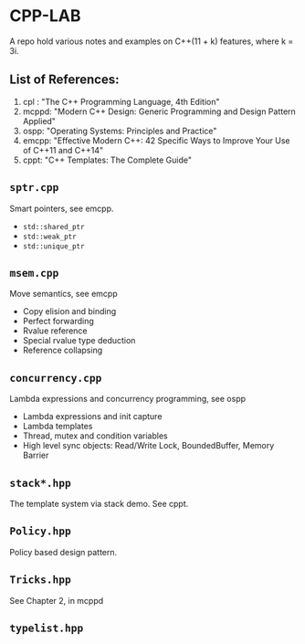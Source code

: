 # CPP-LAB
A repo hold various notes and examples on C++(11 + k) features, where k = 3i.

## List of References:
1. cpl : "The C++ Programming Language, 4th Edition"
2. mcppd: "Modern C++ Design: Generic Programming and Design Pattern Applied"
3. ospp: "Operating Systems: Principles and Practice"
4. emcpp: "Effective Modern C++: 42 Specific Ways to Improve Your Use of C++11 and C++14"
5. cppt: "C++ Templates: The Complete Guide"

## ```sptr.cpp```
Smart pointers, see emcpp. 
* ```std::shared_ptr```
* ```std::weak_ptr```
* ```std::unique_ptr```

## ```msem.cpp```
Move semantics, see emcpp
* Copy elision and binding
* Perfect forwarding 
* Rvalue reference
* Special rvalue type deduction
* Reference collapsing

## ```concurrency.cpp```
Lambda expressions and concurrency programming, see ospp
* Lambda expressions and init capture
* Lambda templates
* Thread, mutex and condition variables
* High level sync objects: Read/Write Lock, BoundedBuffer, Memory Barrier

## ```stack*.hpp```
The template system via stack demo. See cppt.

## ```Policy.hpp```
Policy based design pattern.

## ```Tricks.hpp```
See Chapter 2, in mcppd

## ```typelist.hpp```